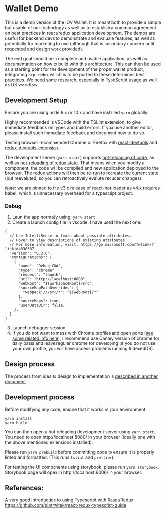 # Wallet Demo

This is a demo version of the IOV Wallet. It is meant both to provide a simple but
usable of our technology as well as to establish a common agreement on best practices
in react/redux application development. The demos are useful for backend devs to
demonstrate and evaluate features, as well as potentially for marketing to use
(although that is secondary concern until requested and design work provided).

The end goal should be a complete and usable application, as well as documentation
on how to build with this architecture. This can then be used as a starting point
for the development of the proper wallet product, integrating `bcp-redux` which is
to be ported to these determines best practices. We need some research, especially
in TypeScript usage as well as UX workflow.

## Development Setup

Ensure you are using node 8.x or 10.x and have installed `yarn` globally.

Highly recommended is VSCode with the TSLint extension, to give immediate feedback on types
and build errors. If you use another editor, please install such immediate feedback and
document how to do so.

Testing browser recommended Chrome or Firefox with
[react-devtools](https://github.com/facebook/react-devtools) and
[redux-devtools-extension](https://github.com/zalmoxisus/redux-devtools-extension).

The development server (`yarn start`) supports
[hot-reloading of code](https://github.com/webpack/webpack-dev-server), as well as
[hot-reloading of redux state](https://github.com/gaearon/react-hot-loader).
That means when you modify a component, the code will be compiled and new application
deployed to the browser. The redux actions will then be re-run to recreate the current state
(but reevaluted, so you can retroactively evalute reducer changes).

_Note:_ we are pinned to the v3.x release of react-hot-loader as v4.x requires
babel, which is unnecessary overhead for a typescript project.

### Debug
1. Laun the app normally using: ```yarn start```
2. Create a launch config file in vscode. I have used the next one:
```
{
  // Use IntelliSense to learn about possible attributes.
  // Hover to view descriptions of existing attributes.
  // For more information, visit: https://go.microsoft.com/fwlink/?linkid=830387
  "version": "0.2.0",
  "configurations": [
    {
      "name": "Debug CRA",
      "type": "chrome",
      "request": "launch",
      "url": "http://localhost:8080",
      "webRoot": "${workspaceRoot}/src",
      "sourceMapPathOverrides": {
        "webpack:///src/*": "${webRoot}/*"
      },
      "sourceMaps": true,
      "userDataDir": false,
    },
  ]
}
```
3. Launch debugger session
4. If you do not want to mess with Chrome profiles and open ports ([see some related info here](https://github.com/Microsoft/vscode-chrome-debug#chrome-user-profile-note-cannot-connect-to-the-target-connect-econnrefused)), I recommend use Canary version of chrome for daily basis and leave regular chrome for developing (if you do not use your own profile, you will have access problems running IndexedDB).

## Design process

The process from idea to design to implementation is [described in another document](./Design.md)

## Development process

Before modifying any code, ensure that it works in your environment:

```
yarn install
yarn build
```

You can then open a hot-reloading development server using `yarn start`.
You need to open http://localhost:8080/ in your browser (ideally one with the
above mentioned extensions installed).

Please run `yarn prebuild` before committing code to ensure it is properly linted and formatted.
(This runs `tslint` and `prettier`).

For testing the UI components using storybook, please run `yarn storybook`.
Storybook page will open in http://localhost:6006/ in your browser.

## References:

A very good introduction to using Typescript with React/Redux: https://github.com/piotrwitek/react-redux-typescript-guide
